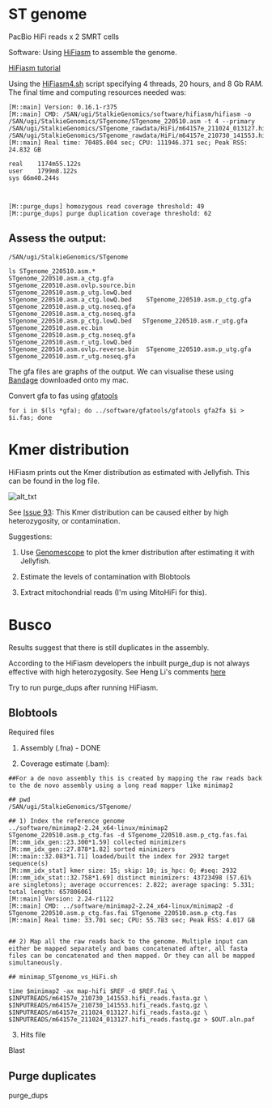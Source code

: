 # ST genome

PacBio HiFi reads x 2 SMRT cells


Software: Using [HiFiasm](https://github.com/chhylp123/hifiasm#hifionly) to assemble the genome. 

[HiFiasm tutorial](https://hifiasm.readthedocs.io/en/latest/pa-assembly.html)

Using the [HiFiasm4.sh](https://github.com/alexjvr1/Stalkies/blob/main/Scripts/HiFiasm4.sh) script specifying 4 threads, 20 hours, and 8 Gb RAM. The final time and computing resources needed was: 
```
[M::main] Version: 0.16.1-r375
[M::main] CMD: /SAN/ugi/StalkieGenomics/software/hifiasm/hifiasm -o /SAN/ugi/StalkieGenomics/STgenome/STgenome_220510.asm -t 4 --primary /SAN/ugi/StalkieGenomics/STgenome_rawdata/HiFi/m64157e_211024_013127.hifi_reads.fastq.gz /SAN/ugi/StalkieGenomics/STgenome_rawdata/HiFi/m64157e_210730_141553.hifi_reads.fastq.gz
[M::main] Real time: 70485.004 sec; CPU: 111946.371 sec; Peak RSS: 24.832 GB

real	1174m55.122s
user	1799m8.122s
sys	66m40.244s



[M::purge_dups] homozygous read coverage threshold: 49
[M::purge_dups] purge duplication coverage threshold: 62
```


## Assess the output: 

```
/SAN/ugi/StalkieGenomics/STgenome

ls STgenome_220510.asm.*
STgenome_220510.asm.a_ctg.gfa         STgenome_220510.asm.ovlp.source.bin  STgenome_220510.asm.p_utg.lowQ.bed
STgenome_220510.asm.a_ctg.lowQ.bed    STgenome_220510.asm.p_ctg.gfa        STgenome_220510.asm.p_utg.noseq.gfa
STgenome_220510.asm.a_ctg.noseq.gfa   STgenome_220510.asm.p_ctg.lowQ.bed   STgenome_220510.asm.r_utg.gfa
STgenome_220510.asm.ec.bin            STgenome_220510.asm.p_ctg.noseq.gfa  STgenome_220510.asm.r_utg.lowQ.bed
STgenome_220510.asm.ovlp.reverse.bin  STgenome_220510.asm.p_utg.gfa        STgenome_220510.asm.r_utg.noseq.gfa
```


The gfa files are graphs of the output. We can visualise these using [Bandage](https://rrwick.github.io/Bandage/) downloaded onto my mac. 

Convert gfa to fas using [gfatools](https://github.com/lh3/gfatools)

```
for i in $(ls *gfa); do ../software/gfatools/gfatools gfa2fa $i > $i.fas; done
```


# Kmer distribution

HiFiasm prints out the Kmer distribution as estimated with Jellyfish. This can be found in the log file. 

![alt_txt][kmerdist]

[kmerdist]:https://user-images.githubusercontent.com/12142475/169043417-a27424e3-ab04-4fc5-ba0e-c4f983791627.png


See [Issue 93](https://github.com/chhylp123/hifiasm/issues/93): This Kmer distribution can be caused either by high heterozygosity, or contamination. 

Suggestions: 

1) Use [Genomescope](https://bioinformaticsworkbook.org/dataAnalysis/GenomeAssembly/genomescope.html#gsc.tab=0) to plot the kmer distribution after estimating it with Jellyfish. 

2) Estimate the levels of contamination with Blobtools

3) Extract mitochondrial reads (I'm using MitoHiFi for this). 


# Busco

Results suggest that there is still duplicates in the assembly. 

According to the HiFiasm developers the inbuilt purge_dup is not always effective with high heterozygosity. See Heng Li's comments [here](https://github.com/chhylp123/hifiasm/issues/70)

Try to run purge_dups after running HiFiasm. 




## Blobtools

Required files

1) Assembly (.fna) - DONE

2) Coverage estimate (.bam): 
```
##For a de novo assembly this is created by mapping the raw reads back to the de novo assembly using a long read mapper like minimap2

## pwd
/SAN/ugi/StalkieGenomics/STgenome/

## 1) Index the reference genome
../software/minimap2-2.24_x64-linux/minimap2 STgenome_220510.asm.p_ctg.fas -d STgenome_220510.asm.p_ctg.fas.fai
[M::mm_idx_gen::23.300*1.59] collected minimizers
[M::mm_idx_gen::27.878*1.82] sorted minimizers
[M::main::32.083*1.71] loaded/built the index for 2932 target sequence(s)
[M::mm_idx_stat] kmer size: 15; skip: 10; is_hpc: 0; #seq: 2932
[M::mm_idx_stat::32.758*1.69] distinct minimizers: 43723498 (57.61% are singletons); average occurrences: 2.822; average spacing: 5.331; total length: 657806061
[M::main] Version: 2.24-r1122
[M::main] CMD: ../software/minimap2-2.24_x64-linux/minimap2 -d STgenome_220510.asm.p_ctg.fas.fai STgenome_220510.asm.p_ctg.fas
[M::main] Real time: 33.701 sec; CPU: 55.783 sec; Peak RSS: 4.017 GB


## 2) Map all the raw reads back to the genome. Multiple input can either be mapped separately and bams concatenated after, all fasta files can be concatenated and then mapped. Or they can all be mapped simultaneously. 

## minimap_STgenome_vs_HiFi.sh

time $minimap2 -ax map-hifi $REF -d $REF.fai \
$INPUTREADS/m64157e_210730_141553.hifi_reads.fasta.gz \
$INPUTREADS/m64157e_210730_141553.hifi_reads.fastq.gz \
$INPUTREADS/m64157e_211024_013127.hifi_reads.fasta.gz \
$INPUTREADS/m64157e_211024_013127.hifi_reads.fastq.gz > $OUT.aln.paf

```

3) Hits file

Blast 

## Purge duplicates

purge_dups


